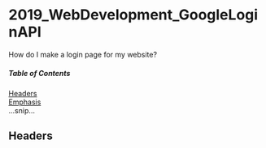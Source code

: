 # 2019_WebDevelopment_GoogleLoginAPI

How do I make a login page for my website? <br>

##### Table of Contents  
[Headers](#headers)  
[Emphasis](#emphasis)  
...snip...    
<a name="headers"/>
## Headers
